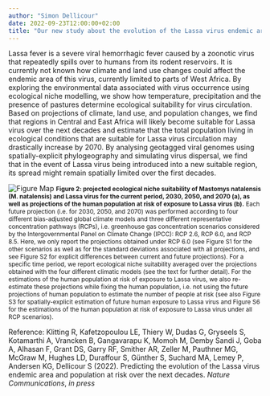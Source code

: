 ```yaml
---
author: "Simon Dellicour"
date: 2022-09-23T12:00:00+02:00
title: "Our new study about the evolution of the Lassa virus endemic area and population at risk"
---
```

Lassa fever is a severe viral hemorrhagic fever caused by a zoonotic virus that repeatedly spills over to humans from its rodent reservoirs. It is currently not known how climate and land use changes could affect the endemic area of this virus, currently limited to parts of West Africa. By exploring the environmental data associated with virus occurrence using ecological niche modelling, we show how temperature, precipitation and the presence of pastures determine ecological suitability for virus circulation. Based on projections of climate, land use, and population changes, we find that regions in Central and East Africa will likely become suitable for Lassa virus over the next decades and estimate that the total population living in ecological conditions that are suitable for Lassa virus circulation may drastically increase by 2070. By analysing geotagged viral genomes using spatially-explicit phylogeography and simulating virus dispersal, we find that in the event of Lassa virus being introduced into a new suitable region, its spread might remain spatially limited over the first decades.

![Figure Map](/images/Figure_LASV.png)
<span style="font-size:0.85em;">**Figure 2: projected ecological niche suitability of Mastomys natalensis (M. natalensis) and Lassa virus for the current period, 2030, 2050, and 2070 (a), as well as projections of the human population at risk of exposure to Lassa virus (b).** Each future projection (i.e. for 2030, 2050, and 2070) was performed according to four different bias-adjusted global climate models and three different representative concentration pathways (RCPs), i.e. greenhouse gas concentration scenarios considered by the Intergovernmental Panel on Climate Change (IPCC): RCP 2.6, RCP 6.0, and RCP 8.5. Here, we only report the projections obtained under RCP 6.0 (see Figure S1 for the other scenarios as well as for the standard deviations associated with all projections, and see Figure S2 for explicit differences between current and future projections). For a specific time period, we report ecological niche suitability averaged over the projections obtained with the four different climatic models (see the text for further detail). For the estimations of the human population at risk of exposure to Lassa virus, we also re-estimate these projections while fixing the human population, i.e. not using the future projections of human population to estimate the number of people at risk (see also Figure S3 for spatially-explicit estimation of future human exposure to Lassa virus and Figure S6 for the estimations of the human population at risk of exposure to Lassa virus under all RCP scenarios).</span>

Reference:
Klitting R, Kafetzopoulou LE, Thiery W, Dudas G, Gryseels S, Kotamarthi A, Vrancken B, Gangavarapu K, Momoh M, Demby Sandi J, Goba A, Alhasan F, Grant DS, Garry RF, Smither AR, Zeller M, Pauthner MG, McGraw M, Hughes LD, Duraffour S, Günther S, Suchard MA, Lemey P, Andersen KG, Dellicour S (2022). Predicting the evolution of the Lassa virus endemic area and population at risk over the next decades. *Nature Communications*, *in press*
